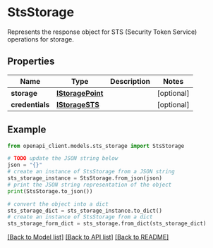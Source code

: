 # StsStorage

Represents the response object for STS (Security Token Service) operations for storage.

## Properties

Name | Type | Description | Notes
------------ | ------------- | ------------- | -------------
**storage** | [**IStoragePoint**](IStoragePoint.md) |  | [optional] 
**credentials** | [**IStorageSTS**](IStorageSTS.md) |  | [optional] 

## Example

```python
from openapi_client.models.sts_storage import StsStorage

# TODO update the JSON string below
json = "{}"
# create an instance of StsStorage from a JSON string
sts_storage_instance = StsStorage.from_json(json)
# print the JSON string representation of the object
print(StsStorage.to_json())

# convert the object into a dict
sts_storage_dict = sts_storage_instance.to_dict()
# create an instance of StsStorage from a dict
sts_storage_form_dict = sts_storage.from_dict(sts_storage_dict)
```
[[Back to Model list]](../README.md#documentation-for-models) [[Back to API list]](../README.md#documentation-for-api-endpoints) [[Back to README]](../README.md)


